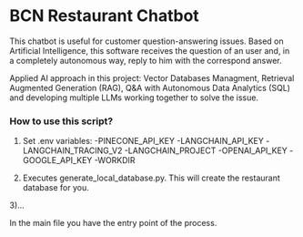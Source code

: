 # BCN Restaurant Chatbot

This chatbot is useful for customer question-answering issues. Based on Artificial Intelligence, this software receives the question of an user and, in a completely autonomous way, reply to him with the correspond answer.

Applied AI approach in this project: Vector Databases Managment, Retrieval Augmented Generation (RAG), Q&A with Autonomous Data Analytics (SQL) and developing multiple LLMs working together to solve the issue.

### How to use this script?

1) Set .env variables:
    -PINECONE_API_KEY
    -LANGCHAIN_API_KEY
    -LANGCHAIN_TRACING_V2
    -LANGCHAIN_PROJECT
    -OPENAI_API_KEY
    -GOOGLE_API_KEY
    -WORKDIR

2) Executes generate_local_database.py. This will create the restaurant database for you.

3)...

 In the main file you have the entry point of the process. 